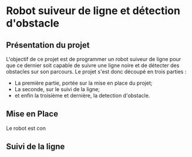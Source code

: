 # Robot suiveur de ligne et détection d'obstacle

## Présentation du projet

L'objectif de ce projet est de programmer un robot suiveur de ligne pour que ce dernier soit capable de suivre une ligne noire et de détecter des obstacles sur son parcours.
Le projet s'est donc découpé en trois parties :
- La première partie, portée sur la mise en place du projet;
- La seconde, sur le suivi de la ligne;
- et enfin la troisième et dernière, la detection d'obstacle.

## Mise en Place
Le robot est con




## Suivi de la ligne

